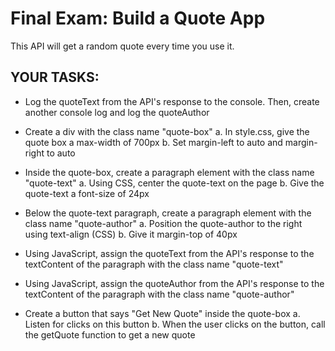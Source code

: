 # Final Exam: Build a Quote App

This API will get a random quote every time you use it.

## YOUR TASKS:

* Log the quoteText from the API's response to the console. Then,
create another console log and log the quoteAuthor

* Create a div with the class name "quote-box"
    a. In style.css, give the quote box a max-width of 700px
    b. Set margin-left to auto and margin-right to auto

* Inside the quote-box, create a paragraph element with the class name "quote-text"
    a. Using CSS, center the quote-text on the page
    b. Give the quote-text a font-size of 24px    

* Below the quote-text paragraph, create a paragraph element with the class name "quote-author"
    a. Position the quote-author to the right using text-align (CSS)
    b. Give it margin-top of 40px

* Using JavaScript, assign the quoteText from the API's response to the textContent of the
paragraph with the class name "quote-text"

* Using JavaScript, assign the quoteAuthor from the API's response to the textContent of the
paragraph with the class name "quote-author"

* Create a button that says "Get New Quote" inside the quote-box
    a. Listen for clicks on this button
    b. When the user clicks on the button, call the getQuote function to get a new quote
